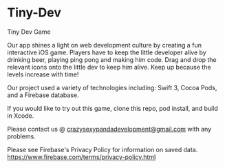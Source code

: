 # Tiny-Dev

Tiny Dev Game

Our app shines a light on web development culture by creating a fun interactive iOS game. Players have to keep the little developer alive by drinking beer, playing ping pong and making him code. Drag and drop the relevant icons onto the little dev to keep him alive. Keep up because the levels increase with time!

Our project used a variety of technologies including: Swift 3, Cocoa Pods, and a Firebase database.

If you would like to try out this game, clone this repo, pod install, and build in Xcode.

Please contact us @ crazysexypandadevelopment@gmail.com with any problems.

Please see Firebase's Privacy Policy for information on saved data. https://www.firebase.com/terms/privacy-policy.html
